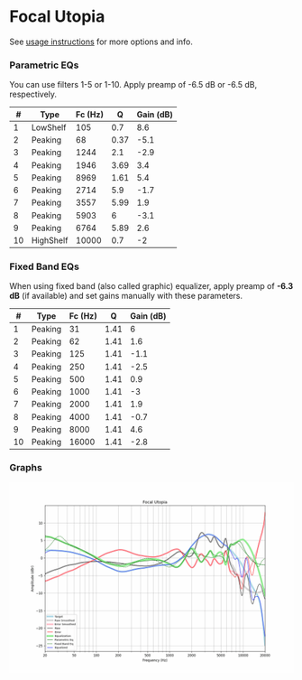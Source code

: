 # Focal Utopia
See [usage instructions](https://github.com/jaakkopasanen/AutoEq#usage) for more options and info.

### Parametric EQs
You can use filters 1-5 or 1-10. Apply preamp of -6.5 dB or -6.5 dB, respectively.

|   # | Type      |   Fc (Hz) |    Q |   Gain (dB) |
|-----|-----------|-----------|------|-------------|
|   1 | LowShelf  |       105 | 0.7  |         8.6 |
|   2 | Peaking   |        68 | 0.37 |        -5.1 |
|   3 | Peaking   |      1244 | 2.1  |        -2.9 |
|   4 | Peaking   |      1946 | 3.69 |         3.4 |
|   5 | Peaking   |      8969 | 1.61 |         5.4 |
|   6 | Peaking   |      2714 | 5.9  |        -1.7 |
|   7 | Peaking   |      3557 | 5.99 |         1.9 |
|   8 | Peaking   |      5903 | 6    |        -3.1 |
|   9 | Peaking   |      6764 | 5.89 |         2.6 |
|  10 | HighShelf |     10000 | 0.7  |        -2   |

### Fixed Band EQs
When using fixed band (also called graphic) equalizer, apply preamp of **-6.3 dB** (if available) and set gains manually with these parameters.

|   # | Type    |   Fc (Hz) |    Q |   Gain (dB) |
|-----|---------|-----------|------|-------------|
|   1 | Peaking |        31 | 1.41 |         6   |
|   2 | Peaking |        62 | 1.41 |         1.6 |
|   3 | Peaking |       125 | 1.41 |        -1.1 |
|   4 | Peaking |       250 | 1.41 |        -2.5 |
|   5 | Peaking |       500 | 1.41 |         0.9 |
|   6 | Peaking |      1000 | 1.41 |        -3   |
|   7 | Peaking |      2000 | 1.41 |         1.9 |
|   8 | Peaking |      4000 | 1.41 |        -0.7 |
|   9 | Peaking |      8000 | 1.41 |         4.6 |
|  10 | Peaking |     16000 | 1.41 |        -2.8 |

### Graphs
![](./Focal%20Utopia.png)
